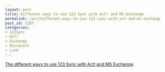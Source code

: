 ```yaml
---
layout: post
title: Different ways to use 123 Sync with Act! and MS Exchange
permalink: /act/different-ways-to-use-123-sync-with-act-and-ms-exchange
post_id: 1187
categories:
- 123Sync
- ACT!
- Exchange
- Microsoft
- Link
---
```


[The different ways to use 123 Sync with Act! and MS Exchange](http://www.123-synchronizer.com/123-sync-server-video-tutorials-2013.html).
